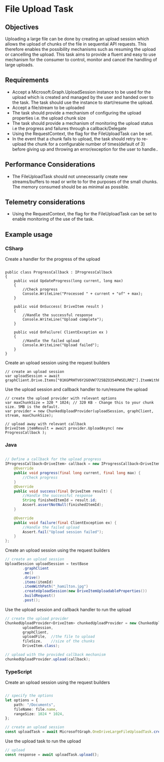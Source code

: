 # File Upload Task

## Objectives

Uploading a large file can be done by creating an upload session which allows the upload of chunks of the file in sequential API requests. This therefore enables the possibility mechanisms such as resuming the upload or cancelling the upload.
This task aims to provide a fluent and easy to use mechanism for the consumer to control, monitor and cancel the handling of large uploads.

## Requirements

- Accept a Microsoft.Graph.UploadSession instance to be used for the upload which is created and managed by the user and handed over to the task. The task should use the instance to start/resume the upload.
- Accept a file/stream to be uploaded
- The task should provide a mechanism of configuring the upload properties i.e. the upload chunk size
- The task should provide a mechanism of monitoring the upload status i.e the progress and failures through a callback/Delegate
- Using the RequestContext, the flag for the FileUploadTask can be set.
- In the event that a chunk fails to upload, the task should retry to re-upload the chunk for a configurable number of times(default of 3) before giving up and throwing an error/exception for the user to handle..

## Performance Considerations

- The FileUploadTask should not unnecessarily create new streams/buffers to read or write to for the purposes of the small chunks. The memory consumed should be as minimal as possible.

## Telemetry considerations

- Using the RequestContext, the flag for the FileUploadTask can be set to enable monitoring of the use of the task.

## Example usage

### CSharp

Create a handler for the progress of the upload

```CSharp

public class ProgressCallback : IProgressCallback
{
    public void UpdateProgress(long current, long max)
    {
        //Check progress  
        Console.WriteLine("Processed " + current + "of" + max);
    }

    public void OnSuccess( DriveItem result )
    {
        //Handle the successful response
        Console.WriteLine("Upload complete");
    }

    public void OnFailure( ClientException ex )
    {
        //Handle the failed upload
        Console.WriteLine("Upload failed");
    }
}
```

Create an upload session using the request builders

```CSharp
// create an upload session
var uploadSession = await graphClient.Drive.Items["01KGPRHTV6Y2GOVW7725BZO354PWSELRRZ"].ItemWithPath("_hamilton.png").CreateUploadSession().Request().PostAsync();
```

Use the upload session and callback handler to run/resume the upload

```CSharp
// create the upload provider with relevant options
var maxChunkSize = 320 * 1024; // 320 KB - Change this to your chunk size. 5MB is the default.
var provider = new ChunkedUploadProvider(uploadSession, graphClient, stream, maxChunkSize);

// upload away with relevant callback
DriveItem itemResult = await provider.UploadAsync( new ProgressCallback );

```

### Java

```java

// Define a callback for the upload progress
IProgressCallback<DriveItem> callback = new IProgressCallback<DriveItem> () {
    @Override
    public void progress(final long current, final long max) {
        //Check progress
    }
    @Override
    public void success(final DriveItem result) {
        //Handle the successful response
        String finishedItemId = result.id;
        Assert.assertNotNull(finishedItemId);
    }

    @Override
    public void failure(final ClientException ex) {
        //Handle the failed upload
        Assert.fail("Upload session failed");
    }
};
```

Create an upload session using the request builders

```java
// create an upload session
UploadSession uploadSession = testBase
        .graphClient
        .me()
        .drive()
        .items(itemId)
        .itemWithPath("_hamilton.jpg")
        .createUploadSession(new DriveItemUploadableProperties())
        .buildRequest()
        .post();

```

Use the upload session and callback handler to run the upload

```java
// create the upload provider
ChunkedUploadProvider<DriveItem> chunkedUploadProvider = new ChunkedUploadProvider<DriveItem>(
        uploadSession,
        graphClient,
        uploadFile,  //the file to upload
        fileSize,    //size of the chunks
        DriveItem.class);

// upload with the provided callback mechanism
chunkedUploadProvider.upload(callback);

```

### TypeScript

Create an upload session using the request builders

```typescript

// specify the options
let options = {
    path: "/Documents",
    fileName: file.name,
    rangeSize: 1024 * 1024,
};

// create an upload session
const uploadTask = await MicrosoftGraph.OneDriveLargeFileUploadTask.create(client, file, options);
```
Use the upload task to run the upload

```typescript
// upload
const response = await uploadTask.upload();

```
